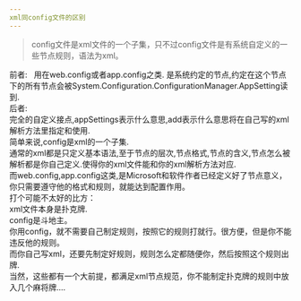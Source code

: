 ```yaml
---
xml同config文件的区别
---
```

> config文件是xml文件的一个子集，只不过config文件是有系统自定义的一些节点规则，语法为xml。  
  
前者:  
用在web.config或者app.config之类. 
<appSettings>是系统约定的节点,约定在这个节点下的所有<add />节点会被System.Configuration.ConfigurationManager.AppSetting读到.  
后者:  
完全的自定义接点,appSettings表示什么意思,add表示什么意思将在自己写的xml解析方法里指定和使用.  
简单来说,config是xml的一个子集.  
通常的xml都是只定义基本语法,至于节点的层次,节点格式,节点的含义,节点怎么被解析都是你自己定义.使得你的xml文件能和你的xml解析方法对应.  
而web.config,app.config这类,是Microsoft和软件作者已经定义好了节点意义，你只需要遵守他的格式和规则，就能达到配置作用。  
打个可能不太好的比方：  
xml文件本身是扑克牌.  
config是斗地主。  
你用config，就不需要自己制定规则，按照它的规则打就行。很方便，但是你不能违反他的规则。  
而你自己写xml，还要先制定好规则，规则怎么定都随便你，然后按照这个规则出牌.  
当然，这些都有一个大前提，都满足xml节点规范，你不能制定扑克牌的规则中放入几个麻将牌....  
